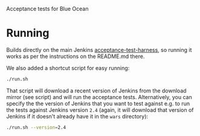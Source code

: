 Acceptance tests for Blue Ocean

# Running
Builds directly on the main Jenkins [acceptance-test-harness](https://github.com/jenkinsci/acceptance-test-harness),
so running it works as per the instructions on the README.md there.

We also added a shortcut script for easy running:

```sh
./run.sh
```

That script will download a recent version of Jenkins from the download mirror (see script) and will run the acceptance
tests. Alternatively, you can specify the the version of Jenkins that you want to test against e.g. to run the tests
against Jenkins version `2.4` (again, it will download that version of Jenkins if it doesn't already have it in the
`wars` directory):
 
```sh
./run.sh --version=2.4
``` 